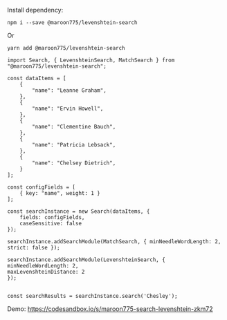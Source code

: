 Install dependency:

`npm i --save @maroon775/levenshtein-search`

Or

`yarn add @maroon775/levenshtein-search`


```
import Search, { LevenshteinSearch, MatchSearch } from "@maroon775/levenshtein-search";

const dataItems = [
    {
        "name": "Leanne Graham",
    },
    {
        "name": "Ervin Howell",
    },
    {
        "name": "Clementine Bauch",
    },
    {
        "name": "Patricia Lebsack",
    }, 
    {
        "name": "Chelsey Dietrich",
    }
];

const configFields = [
    { key: "name", weight: 1 }
];

const searchInstance = new Search(dataItems, {
    fields: configFields,
    caseSensitive: false
});

searchInstance.addSearchModule(MatchSearch, { minNeedleWordLength: 2, strict: false });

searchInstance.addSearchModule(LevenshteinSearch, {
minNeedleWordLength: 2,
maxLevenshteinDistance: 2
});


const searchResults = searchInstance.search('Chesley');

```

Demo:
https://codesandbox.io/s/maroon775-search-levenshtein-zkm72
